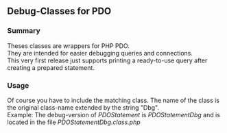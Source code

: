 ## Debug-Classes for PDO

### Summary
Theses classes are wrappers for PHP PDO.   
They are intended for easier debugging queries and connections.  
This very first release just supports printing a ready-to-use query after creating a prepared statement.

### Usage
Of course you have to include the matching class. The name of the class is the original class-name extended by the string "Dbg".  
Example: The debug-version of _PDOStatement_ is _PDOStatementDbg_ and is located in the file _PDOStatementDbg.class.php_
